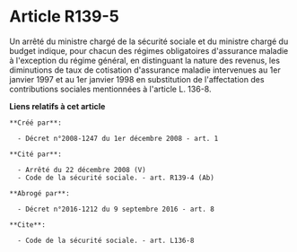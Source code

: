 # Article R139-5

Un arrêté du ministre chargé de la sécurité sociale et du ministre chargé du budget indique, pour chacun des régimes
obligatoires d'assurance maladie à l'exception du régime général, en distinguant la nature des revenus, les diminutions de
taux de cotisation d'assurance maladie intervenues au 1er janvier 1997 et au 1er janvier 1998 en substitution de
l'affectation des contributions sociales mentionnées à l'article L. 136-8.

**Liens relatifs à cet article**

	**Créé par**:

	  - Décret n°2008-1247 du 1er décembre 2008 - art. 1

	**Cité par**:

	  - Arrêté du 22 décembre 2008 (V)
	  - Code de la sécurité sociale. - art. R139-4 (Ab)

	**Abrogé par**:

	  - Décret n°2016-1212 du 9 septembre 2016 - art. 8

	**Cite**:

	  - Code de la sécurité sociale. - art. L136-8
